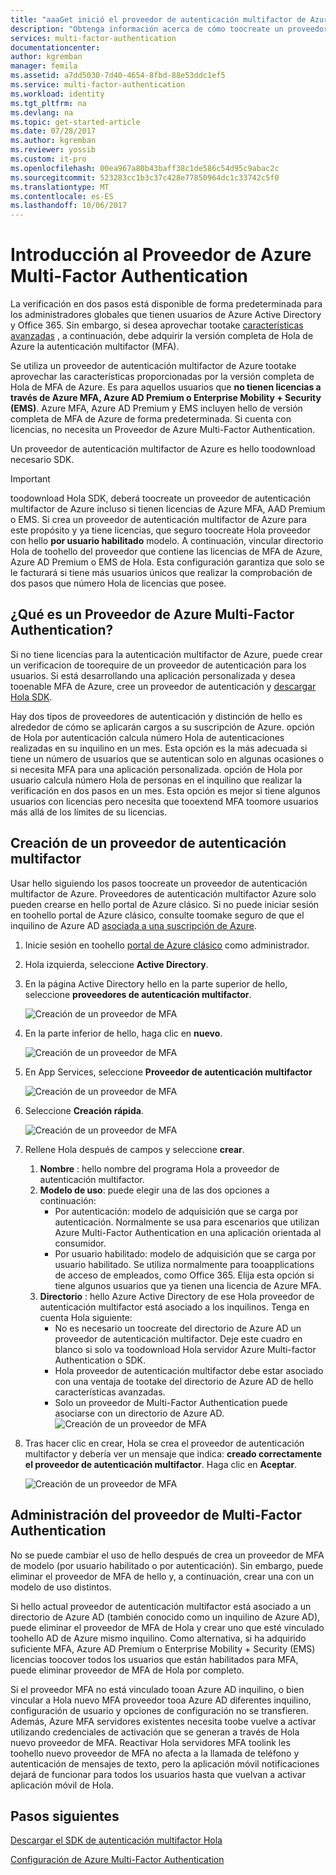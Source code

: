 ```yaml
---
title: "aaaGet inició el proveedor de autenticación multifactor de Azure | Documentos de Microsoft"
description: "Obtenga información acerca de cómo toocreate un proveedor de autenticación multifactor de Azure."
services: multi-factor-authentication
documentationcenter: 
author: kgremban
manager: femila
ms.assetid: a7dd5030-7d40-4654-8fbd-88e53ddc1ef5
ms.service: multi-factor-authentication
ms.workload: identity
ms.tgt_pltfrm: na
ms.devlang: na
ms.topic: get-started-article
ms.date: 07/28/2017
ms.author: kgremban
ms.reviewer: yossib
ms.custom: it-pro
ms.openlocfilehash: 00ea967a80b43baff38c1de586c54d95c9abac2c
ms.sourcegitcommit: 523283cc1b3c37c428e77850964dc1c33742c5f0
ms.translationtype: MT
ms.contentlocale: es-ES
ms.lasthandoff: 10/06/2017
---
```

# <a name="getting-started-with-an-azure-multi-factor-auth-provider"></a>Introducción al Proveedor de Azure Multi-Factor Authentication
La verificación en dos pasos está disponible de forma predeterminada para los administradores globales que tienen usuarios de Azure Active Directory y Office 365. Sin embargo, si desea aprovechar tootake [características avanzadas](multi-factor-authentication-whats-next.md) , a continuación, debe adquirir la versión completa de Hola de Azure la autenticación multifactor (MFA).

Se utiliza un proveedor de autenticación multifactor de Azure tootake aprovechar las características proporcionadas por la versión completa de Hola de MFA de Azure. Es para aquellos usuarios que **no tienen licencias a través de Azure MFA, Azure AD Premium o Enterprise Mobility + Security (EMS)**.  Azure MFA, Azure AD Premium y EMS incluyen hello de versión completa de MFA de Azure de forma predeterminada. Si cuenta con licencias, no necesita un Proveedor de Azure Multi-Factor Authentication.

Un proveedor de autenticación multifactor de Azure es hello toodownload necesario SDK.

> [!IMPORTANT]
> toodownload Hola SDK, deberá toocreate un proveedor de autenticación multifactor de Azure incluso si tienen licencias de Azure MFA, AAD Premium o EMS.  Si crea un proveedor de autenticación multifactor de Azure para este propósito y ya tiene licencias, que seguro toocreate Hola proveedor con hello **por usuario habilitado** modelo. A continuación, vincular directorio Hola de toohello del proveedor que contiene las licencias de MFA de Azure, Azure AD Premium o EMS de Hola. Esta configuración garantiza que solo se le facturará si tiene más usuarios únicos que realizar la comprobación de dos pasos que número Hola de licencias que posee.

## <a name="what-is-an-azure-multi-factor-auth-provider"></a>¿Qué es un Proveedor de Azure Multi-Factor Authentication?

Si no tiene licencias para la autenticación multifactor de Azure, puede crear un verificacion de toorequire de un proveedor de autenticación para los usuarios. Si está desarrollando una aplicación personalizada y desea tooenable MFA de Azure, cree un proveedor de autenticación y [descargar Hola SDK](multi-factor-authentication-sdk.md).

Hay dos tipos de proveedores de autenticación y distinción de hello es alrededor de cómo se aplicarán cargos a su suscripción de Azure. opción de Hola por autenticación calcula número Hola de autenticaciones realizadas en su inquilino en un mes. Esta opción es la más adecuada si tiene un número de usuarios que se autentican solo en algunas ocasiones o si necesita MFA para una aplicación personalizada. opción de Hola por usuario calcula número Hola de personas en el inquilino que realizar la verificación en dos pasos en un mes. Esta opción es mejor si tiene algunos usuarios con licencias pero necesita que tooextend MFA toomore usuarios más allá de los límites de su licencias.

## <a name="create-a-multi-factor-auth-provider"></a>Creación de un proveedor de autenticación multifactor
Usar hello siguiendo los pasos toocreate un proveedor de autenticación multifactor de Azure. Proveedores de autenticación multifactor Azure solo pueden crearse en hello portal de Azure clásico. Si no puede iniciar sesión en toohello portal de Azure clásico, consulte toomake seguro de que el inquilino de Azure AD [asociada a una suscripción de Azure](../active-directory/active-directory-how-subscriptions-associated-directory.md). 

1. Inicie sesión en toohello [portal de Azure clásico](https://manage.windowsazure.com) como administrador.
2. Hola izquierda, seleccione **Active Directory**.
3. En la página Active Directory hello en la parte superior de hello, seleccione **proveedores de autenticación multifactor**.
   
   ![Creación de un proveedor de MFA](./media/multi-factor-authentication-get-started-auth-provider/authprovider1.png)

4. En la parte inferior de hello, haga clic en **nuevo**.
   
   ![Creación de un proveedor de MFA](./media/multi-factor-authentication-get-started-auth-provider/authprovider2.png)

5. En App Services, seleccione **Proveedor de autenticación multifactor**
   
   ![Creación de un proveedor de MFA](./media/multi-factor-authentication-get-started-auth-provider/authprovider3.png)

6. Seleccione **Creación rápida**.
   
   ![Creación de un proveedor de MFA](./media/multi-factor-authentication-get-started-auth-provider/authprovider4.png)

7. Rellene Hola después de campos y seleccione **crear**.
   1. **Nombre** : hello nombre del programa Hola a proveedor de autenticación multifactor.
   2. **Modelo de uso**: puede elegir una de las dos opciones a continuación:
      * Por autenticación: modelo de adquisición que se carga por autenticación. Normalmente se usa para escenarios que utilizan Azure Multi-Factor Authentication en una aplicación orientada al consumidor.
      * Por usuario habilitado: modelo de adquisición que se carga por usuario habilitado. Se utiliza normalmente para tooapplications de acceso de empleados, como Office 365. Elija esta opción si tiene algunos usuarios que ya tienen una licencia de Azure MFA.
   3. **Directorio** : hello Azure Active Directory de ese Hola proveedor de autenticación multifactor está asociado a los inquilinos. Tenga en cuenta Hola siguiente:
      * No es necesario un toocreate del directorio de Azure AD un proveedor de autenticación multifactor. Deje este cuadro en blanco si solo va toodownload Hola servidor Azure Multi-factor Authentication o SDK.
      * Hola proveedor de autenticación multifactor debe estar asociado con una ventaja de tootake del directorio de Azure AD de hello características avanzadas.
      * Solo un proveedor de Multi-Factor Authentication puede asociarse con un directorio de Azure AD.  
      ![Creación de un proveedor de MFA](./media/multi-factor-authentication-get-started-auth-provider/authprovider5.png)

8. Tras hacer clic en crear, Hola se crea el proveedor de autenticación multifactor y debería ver un mensaje que indica: **creado correctamente el proveedor de autenticación multifactor**. Haga clic en **Aceptar**.  
   
   ![Creación de un proveedor de MFA](./media/multi-factor-authentication-get-started-auth-provider/authprovider6.png)  

## <a name="manage-your-multi-factor-auth-provider"></a>Administración del proveedor de Multi-Factor Authentication

No se puede cambiar el uso de hello después de crea un proveedor de MFA de modelo (por usuario habilitado o por autenticación). Sin embargo, puede eliminar el proveedor de MFA de hello y, a continuación, crear una con un modelo de uso distintos.

Si hello actual proveedor de autenticación multifactor está asociado a un directorio de Azure AD (también conocido como un inquilino de Azure AD), puede eliminar el proveedor de MFA de Hola y crear uno que esté vinculado toohello AD de Azure mismo inquilino. Como alternativa, si ha adquirido suficiente MFA, Azure AD Premium o Enterprise Mobility + Security (EMS) licencias toocover todos los usuarios que están habilitados para MFA, puede eliminar proveedor de MFA de Hola por completo.

Si el proveedor MFA no está vinculado tooan Azure AD inquilino, o bien vincular a Hola nuevo MFA proveedor tooa Azure AD diferentes inquilino, configuración de usuario y opciones de configuración no se transfieren. Además, Azure MFA servidores existentes necesita toobe vuelve a activar utilizando credenciales de activación que se generan a través de Hola nuevo proveedor de MFA. Reactivar Hola servidores MFA toolink les toohello nuevo proveedor de MFA no afecta a la llamada de teléfono y autenticación de mensajes de texto, pero la aplicación móvil notificaciones dejará de funcionar para todos los usuarios hasta que vuelvan a activar aplicación móvil de Hola.

## <a name="next-steps"></a>Pasos siguientes

[Descargar el SDK de autenticación multifactor Hola](multi-factor-authentication-sdk.md)

[Configuración de Azure Multi-Factor Authentication](multi-factor-authentication-whats-next.md)
